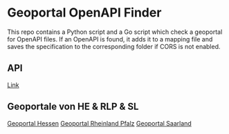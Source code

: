 # Geoportal OpenAPI Finder

This repo contains a Python script and a Go script which check a geoportal for OpenAPI files. If an OpenAPI is found, it adds it to a mapping file and saves the specification to the corresponding folder if CORS is not enabled.

## API
[Link](https://t-huyeng.github.io/geoportal-openapis)
## Geoportale von HE & RLP & SL

[Geoportal Hessen](www.geoportal.hessen.de)
[Geoportal Rheinland Pfalz](www.geoportal.rlp.de)
[Geoportal Saarland](www.geoportal.rlp.de)


